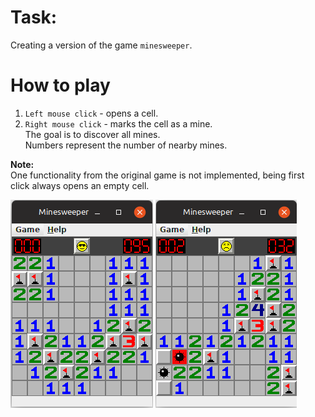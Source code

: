 # Task:
Creating a version of the game `minesweeper`.

# How to play
1. `Left mouse click` - opens a cell.
2. `Right mouse click` - marks the cell as a mine.  
The goal is to discover all mines.  
Numbers represent the number of nearby mines.

__Note:__  
One functionality from the original game is not implemented, being first click always opens an empty cell.

![](image1.png)
![](image2.png)
